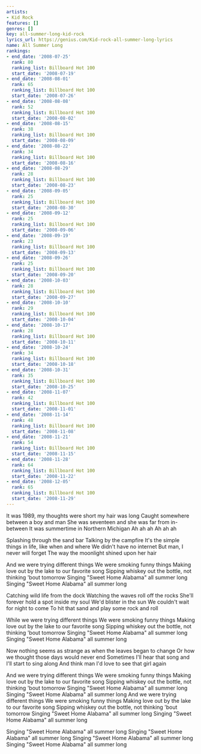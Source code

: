```yaml
---
artists:
- Kid Rock
features: []
genres: []
key: all-summer-long-kid-rock
lyrics_url: https://genius.com/Kid-rock-all-summer-long-lyrics
name: All Summer Long
rankings:
- end_date: '2008-07-25'
  rank: 80
  ranking_list: Billboard Hot 100
  start_date: '2008-07-19'
- end_date: '2008-08-01'
  rank: 65
  ranking_list: Billboard Hot 100
  start_date: '2008-07-26'
- end_date: '2008-08-08'
  rank: 52
  ranking_list: Billboard Hot 100
  start_date: '2008-08-02'
- end_date: '2008-08-15'
  rank: 38
  ranking_list: Billboard Hot 100
  start_date: '2008-08-09'
- end_date: '2008-08-22'
  rank: 34
  ranking_list: Billboard Hot 100
  start_date: '2008-08-16'
- end_date: '2008-08-29'
  rank: 28
  ranking_list: Billboard Hot 100
  start_date: '2008-08-23'
- end_date: '2008-09-05'
  rank: 25
  ranking_list: Billboard Hot 100
  start_date: '2008-08-30'
- end_date: '2008-09-12'
  rank: 25
  ranking_list: Billboard Hot 100
  start_date: '2008-09-06'
- end_date: '2008-09-19'
  rank: 23
  ranking_list: Billboard Hot 100
  start_date: '2008-09-13'
- end_date: '2008-09-26'
  rank: 25
  ranking_list: Billboard Hot 100
  start_date: '2008-09-20'
- end_date: '2008-10-03'
  rank: 28
  ranking_list: Billboard Hot 100
  start_date: '2008-09-27'
- end_date: '2008-10-10'
  rank: 29
  ranking_list: Billboard Hot 100
  start_date: '2008-10-04'
- end_date: '2008-10-17'
  rank: 28
  ranking_list: Billboard Hot 100
  start_date: '2008-10-11'
- end_date: '2008-10-24'
  rank: 34
  ranking_list: Billboard Hot 100
  start_date: '2008-10-18'
- end_date: '2008-10-31'
  rank: 35
  ranking_list: Billboard Hot 100
  start_date: '2008-10-25'
- end_date: '2008-11-07'
  rank: 42
  ranking_list: Billboard Hot 100
  start_date: '2008-11-01'
- end_date: '2008-11-14'
  rank: 48
  ranking_list: Billboard Hot 100
  start_date: '2008-11-08'
- end_date: '2008-11-21'
  rank: 54
  ranking_list: Billboard Hot 100
  start_date: '2008-11-15'
- end_date: '2008-11-28'
  rank: 64
  ranking_list: Billboard Hot 100
  start_date: '2008-11-22'
- end_date: '2008-12-05'
  rank: 65
  ranking_list: Billboard Hot 100
  start_date: '2008-11-29'
---
```

It was 1989, my thoughts were short my hair was long
Caught somewhere between a boy and man
She was seventeen and she was far from in-between
It was summertime in Northern Michigan
Ah ah ah
Ah ah ah


Splashing through the sand bar
Talking by the campfire
It's the simple things in life, like when and where
We didn't have no internet
But man, I never will forget
The way the moonlight shined upon her hair


And we were trying different things
We were smoking funny things
Making love out by the lake to our favorite song
Sipping whiskey out the bottle, not thinking 'bout tomorrow
Singing "Sweet Home Alabama" all summer long
Singing "Sweet Home Alabama" all summer long


Catching wild life from the dock
Watching the waves roll off the rocks
She'll forever hold a spot inside my soul
We'd blister in the sun
We couldn't wait for night to come
To hit that sand and play some rock and roll


While we were trying different things
We were smoking funny things
Making love out by the lake to our favorite song
Sipping whiskey out the bottle, not thinking 'bout tomorrow
Singing "Sweet Home Alabama" all summer long
Singing "Sweet Home Alabama" all summer long


Now nothing seems as strange as when the leaves began to change
Or how we thought those days would never end
Sometimes I'll hear that song and I'll start to sing along
And think man I'd love to see that girl again


And we were trying different things
We were smoking funny things
Making love out by the lake to our favorite song
Sipping whiskey out the bottle, not thinking 'bout tomorrow
Singing "Sweet Home Alabama" all summer long
Singing "Sweet Home Alabama" all summer long
And we were trying different things
We were smoking funny things
Making love out by the lake to our favorite song
Sipping whiskey out the bottle, not thinking 'bout tomorrow
Singing "Sweet Home Alabama" all summer long
Singing "Sweet Home Alabama" all summer long


Singing "Sweet Home Alabama" all summer long
Singing "Sweet Home Alabama" all summer long
Singing "Sweet Home Alabama" all summer long
Singing "Sweet Home Alabama" all summer long
